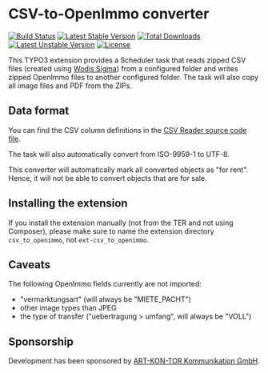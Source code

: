 # CSV-to-OpenImmo converter

[![Build Status](https://travis-ci.org/oliverklee/ext-csv_to_openimmo.svg?branch=master)](https://travis-ci.org/oliverklee/ext-csv_to_openimmo)
[![Latest Stable Version](https://poser.pugx.org/oliverklee/csv_to_openimmo/v/stable.svg)](https://packagist.org/packages/oliverklee/csv_to_openimmo)
[![Total Downloads](https://poser.pugx.org/oliverklee/csv_to_openimmo/downloads.svg)](https://packagist.org/packages/oliverklee/csv_to_openimmo)
[![Latest Unstable Version](https://poser.pugx.org/oliverklee/csv_to_openimmo/v/unstable.svg)](https://packagist.org/packages/oliverklee/csv_to_openimmo)
[![License](https://poser.pugx.org/oliverklee/csv_to_openimmo/license.svg)](https://packagist.org/packages/oliverklee/csv_to_openimmo)

This TYPO3 extension provides a Scheduler task that reads zipped CSV files
(created using
[Wodis Sigma](https://www.aareon.de/Produkte.5772.html?tx_aareon_selector[category]=5774))
from a configured folder and writes zipped OpenImmo files to another configured
folder. The task will also copy all image files and PDF from the ZIPs.

## Data format

You can find the CSV column definitions in the
[CSV Reader source code file](Classes/Service/CsvReader.php).

The task will also automatically convert from ISO-9959-1 to UTF-8.

This converter will automatically mark all converted objects as "for rent".
Hence, it will not be able to convert objects that are for sale.

## Installing the extension

If you install the extension manually (not from the TER and not using Composer),
please make sure to name the extension directory `csv_to_openimmo`, not
`ext-csv_to_openimmo`.

## Caveats

The following OpenImmo fields currently are not imported:

- "vermarktungsart" (will always be "MIETE_PACHT")
- other image types than JPEG
- the type of transfer ("uebertragung > umfang", will always be "VOLL")

## Sponsorship

Development has been sponsored by
[ART-KON-TOR Kommunikation GmbH](https://www.art-kon-tor.de/).
